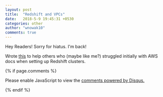 ```yaml
---
layout: post
title:  "Redshift and VPCs"
date:   2018-5-9 19:45:31 +0530
categories: other
author: "wnowak10"
comments: true
---
```


Hey Readers! Sorry for hiatus. I'm back!

Wrote [this](https://medium.com/@williampnowak/amazon-redshift-setup-tutorial-for-use-with-aws-vpc-ec2-and-postgresql-30281622e3b9) to help others who (maybe like me?) struggled initially with AWS docs when setting up Redshift clusters.


{% if page.comments %}

<div id="disqus_thread"></div>
<script>

/**
*  RECOMMENDED CONFIGURATION VARIABLES: EDIT AND UNCOMMENT THE SECTION BELOW TO INSERT DYNAMIC VALUES FROM YOUR PLATFORM OR CMS.
*  LEARN WHY DEFINING THESE VARIABLES IS IMPORTANT: https://disqus.com/admin/universalcode/#configuration-variables*/
/*
var disqus_config = function () {
this.page.url = PAGE_URL;  // Replace PAGE_URL with your page's canonical URL variable
this.page.identifier = PAGE_IDENTIFIER; // Replace PAGE_IDENTIFIER with your page's unique identifier variable
};
*/
(function() { // DON'T EDIT BELOW THIS LINE
var d = document, s = d.createElement('script');
s.src = '//wnowak10-github-io.disqus.com/embed.js';
s.setAttribute('data-timestamp', +new Date());
(d.head || d.body).appendChild(s);
})();
</script>
<noscript>Please enable JavaScript to view the <a href="https://disqus.com/?ref_noscript">comments powered by Disqus.</a></noscript>

{% endif %}